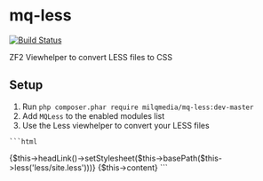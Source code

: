 mq-less
=======

[![Build Status](https://travis-ci.org/milqmedia/mq-less.svg?branch=master)](https://travis-ci.org/milqmedia/mq-less)

ZF2 Viewhelper to convert LESS files to CSS

## Setup

  1. Run `php composer.phar require milqmedia/mq-less:dev-master`
  2. Add `MQLess` to the enabled modules list
  3. Use the Less viewhelper to convert your LESS files

    ```html
<!DOCTYPE html>					
<html>
<head>
<title>MQLess</title>
{$this->headLink()->setStylesheet($this->basePath($this->less('less/site.less')))}
</head>
<body>
	{$this->content}
</body>
</html>
    ```

